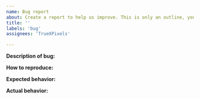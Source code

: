 ```yaml
---
name: Bug report
about: Create a report to help us improve. This is only an outline, you are not required to follow it.
title: ''
labels: 'bug'
assignees: 'TrueXPixels'

---
```


**Description of bug:**

**How to reproduce:**

**Expected behavior:**

**Actual behavior:**
